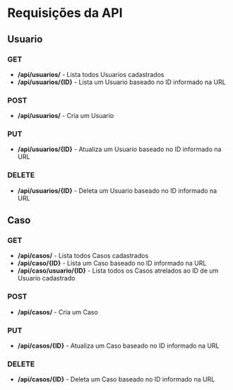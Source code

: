 # Requisições da API

## Usuario

### GET

- **/api/usuarios/** - Lista todos Usuarios cadastrados
- **/api/usuarios/{ID}** - Lista um Usuario baseado no ID informado na URL

### POST

- **/api/usuarios/** - Cria um Usuario

### PUT

- **/api/usuarios/{ID}** - Atualiza um Usuario baseado no ID informado na URL

### DELETE

- **/api/usuarios/{ID}** - Deleta um Usuario baseado no ID informado na URL 

## Caso

### GET

- **/api/casos/** - Lista todos Casos cadastrados
- **/api/caso/{ID}** - Lista um Caso baseado no ID informado na URL
- **/api/caso/usuario/{ID}** - Lista todos os Casos atrelados ao ID de um Usuario cadastrado

### POST

- **/api/casos/** - Cria um Caso

### PUT

- **/api/casos/{ID}** - Atualiza um Caso baseado no ID informado na URL

### DELETE

- **/api/casos/{ID}** - Deleta um Caso baseado no ID informado na URL 
